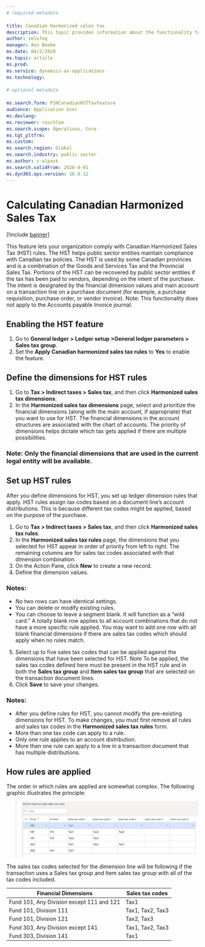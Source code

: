 ```yaml
---
# required metadata

title: Canadian Harmonized sales tax
description: This topic provides information about the functionality to support Harmonized sales tax for the public sector.
author: velofog
manager: Ann Beebe
ms.date: 04/2/2020
ms.topic: article
ms.prod: 
ms.service: dynamics-ax-applications
ms.technology: 

# optional metadata

ms.search.form: PSNCanadianHSTTaxFeature
audience: Application User
ms.devlang: 
ms.reviewer: roschlom
ms.search.scope: Operations, Core 
ms.tgt_pltfrm: 
ms.custom: 
ms.search.region: Global
ms.search.industry: public sector
ms.author: v-alpavk
ms.search.validFrom: 2020-4-01
ms.dyn365.ops.version: 10.0.12
---
```


# Calculating Canadian Harmonized Sales Tax

[!include [banner](../includes/banner.md)]

This feature lets your organization comply with Canadian Harmonized Sales Tax (HST) rules. The HST helps public sector entities maintain compliance with Canadian tax policies. The HST is used by some Canadian provinces and is a combination of the Goods and Services Tax and the Provincial Sales Tax.
Portions of the HST can be recovered by public sector entities if the tax has been paid to vendors, depending on the intent of the purchase. The intent is designated by the financial dimension values and main account on a transaction line on a purchase document (for example, a purchase requisition, purchase order, or vendor invoice).
Note: This functionality does not apply to the Accounts payable Invoice journal.

## Enabling the HST feature

1. Go to **General ledger > Ledger setup >General ledger parameters > Sales tax group**.
2. Set the **Apply Canadian harmonized sales tax rules** to **Yes** to enable the feature.

## Define the dimensions for HST rules

1. Go to **Tax > Indirect taxes > Sales tax**, and then click **Harmonized sales tax dimensions**. 
2. In the **Harmonized sales tax dimensions** page, select and prioritize the financial dimensions (along with the main account, if appropriate) that you want to use for HST. The financial dimensions in the account structures are associated with the chart of accounts. The priority of dimensions helps dictate which tax gets applied if there are multiple possibilities. 



### Note: Only the financial dimensions that are used in the current legal entity will be available.

## Set up HST rules

After you define dimensions for HST, you set up ledger dimension rules that apply. HST rules assign tax codes based on a document line’s account distributions. This is because different tax codes might be applied, based on the purpose of the purchase.
1. Go to **Tax > Indirect taxes > Sales tax**, and then click **Harmonized sales tax rules**. 
2. In the **Harmonized sales tax rules** page, the dimensions that you selected for HST appear in order of priority from left to right. The remaining columns are for sales tax codes associated with that dimension combination. 
3. On the Action Pane, click **New** to create a new record.
4. Define the dimension values. 

### Notes:
- No two rows can have identical settings.
- You can delete or modify existing rules.
- You can choose to leave a segment blank. It will function as a “wild card.” A totally blank row applies to all account combinations that do not have a more specific rule applied. You may want to add one row with all blank financial dimensions if there are sales tax codes which should apply when no rules match.

5. Select up to five sales tax codes that can be applied against the dimensions that have been selected for HST. 
Note
To be applied, the sales tax codes defined here must be present in the HST rule and in both the **Sales tax group** and **Item sales tax group** that are selected on the transaction document lines. 
6. Click **Save** to save your changes. 

### Notes:
- After you define rules for HST, you cannot modify the pre-existing dimensions for HST. To make changes, you must first remove all rules and sales tax codes in the **Harmonized sales tax rules** form.
- More than one tax code can apply to a rule.
- Only one rule applies to an account distribution.
- More than one rule can apply to a line in a transaction document that has multiple distributions.

## How rules are applied

The order in which rules are applied are somewhat complex. The following graphic illustrates the principle:

> [![Define HST rules](./media/define-hst-rules.png)](./media/define-hst-rules.png)

The sales tax codes selected for the dimension line will be following if the transaction uses a Sales tax group and Item sales tax group with all of the tax codes included.

|Financial Dimensions                     |	Sales tax codes|
|-----------------------------------------|-----------------|   
|Fund 101, Any Division except 111 and 121|	Tax1            |
|	Fund 101, Division 111                  |	Tax1, Tax2, Tax3|
|	Fund 101, Division 121	                | Tax2, Tax3      |
|	Fund 303, Any Division except 141	      | Tax1, Tax2, Tax3|
|	Fund 303, Division 141	                | Tax1            |
